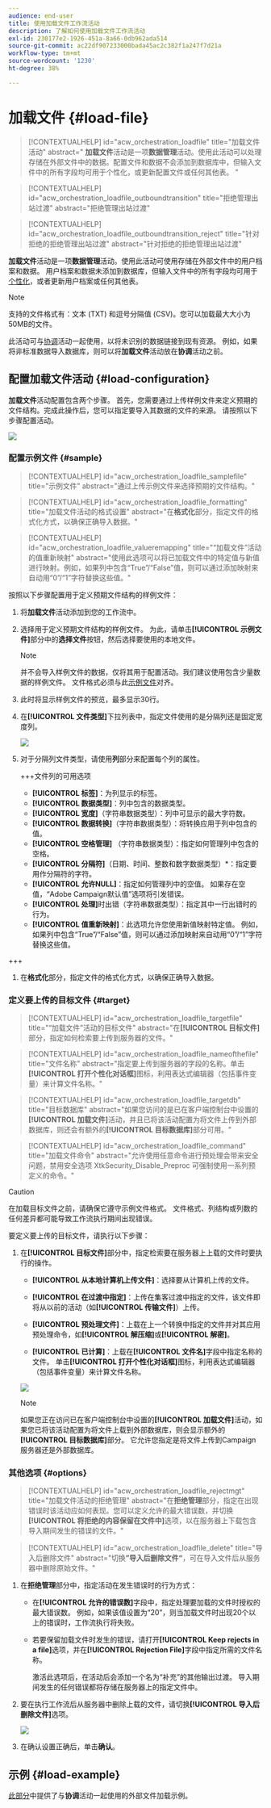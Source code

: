 ```yaml
---
audience: end-user
title: 使用加载文件工作流活动
description: 了解如何使用加载文件工作流活动
exl-id: 230177e2-1926-451a-8a66-0db962ada514
source-git-commit: ac22df907233000bada45ac2c382f1a247f7d21a
workflow-type: tm+mt
source-wordcount: '1230'
ht-degree: 38%

---
```


# 加载文件 {#load-file}

>[!CONTEXTUALHELP]
>id="acw_orchestration_loadfile"
>title="加载文件活动"
>abstract=" **加载文件**&#x200B;活动是一项&#x200B;**数据管理**&#x200B;活动。使用此活动可以处理存储在外部文件中的数据。配置文件和数据不会添加到数据库中，但输入文件中的所有字段均可用于个性化，或更新配置文件或任何其他表。 "

>[!CONTEXTUALHELP]
>id="acw_orchestration_loadfile_outboundtransition"
>title="拒绝管理出站过渡"
>abstract="拒绝管理出站过渡"

>[!CONTEXTUALHELP]
>id="acw_orchestration_loadfile_outboundtransition_reject"
>title="针对拒绝的拒绝管理出站过渡"
>abstract="针对拒绝的拒绝管理出站过渡"


 **加载文件**&#x200B;活动是一项&#x200B;**数据管理**&#x200B;活动。使用此活动可使用存储在外部文件中的用户档案和数据。 用户档案和数据未添加到数据库，但输入文件中的所有字段均可用于[个性化](../../personalization/gs-personalization.md)，或者更新用户档案或任何其他表。

>[!NOTE]
>支持的文件格式有：文本 (TXT) 和逗号分隔值 (CSV)。您可以加载最大大小为50MB的文件。

此活动可与[协调](reconciliation.md)活动一起使用，以将未识别的数据链接到现有资源。 例如，如果将非标准数据导入数据库，则可以将&#x200B;**加载文件**&#x200B;活动放在&#x200B;**协调**&#x200B;活动之前。

## 配置加载文件活动 {#load-configuration}

**加载文件**&#x200B;活动配置包含两个步骤。 首先，您需要通过上传样例文件来定义预期的文件结构。完成此操作后，您可以指定要导入其数据的文件的来源。 请按照以下步骤配置活动。

![](../assets/workflow-load-file.png)

### 配置示例文件 {#sample}

>[!CONTEXTUALHELP]
>id="acw_orchestration_loadfile_samplefile"
>title="示例文件"
>abstract="通过上传示例文件来选择预期的文件结构。"

>[!CONTEXTUALHELP]
>id="acw_orchestration_loadfile_formatting"
>title="加载文件活动的格式设置"
>abstract="在&#x200B;**格式化**&#x200B;部分，指定文件的格式化方式，以确保正确导入数据。"

>[!CONTEXTUALHELP]
>id="acw_orchestration_loadfile_valueremapping"
>title="“加载文件”活动的值重新映射"
>abstract="使用此选项可以将已加载文件中的特定值与新值进行映射。例如，如果列中包含“True”/“False”值，则可以通过添加映射来自动用“0”/“1”字符替换这些值。"

按照以下步骤配置用于定义预期文件结构的样例文件：

1. 将&#x200B;**加载文件**&#x200B;活动添加到您的工作流中。

1. 选择用于定义预期文件结构的样例文件。 为此，请单击&#x200B;**[!UICONTROL 示例文件]**&#x200B;部分中的&#x200B;**选择文件**&#x200B;按钮，然后选择要使用的本地文件。

   >[!NOTE]
   >
   >并不会导入样例文件的数据，仅将其用于配置活动。我们建议使用包含少量数据的样例文件。 文件格式必须与此[示例文件](../../audience/file-audience.md#sample-file)对齐。

1. 此时将显示样例文件的预览，最多显示30行。

1. 在&#x200B;**[!UICONTROL 文件类型]**&#x200B;下拉列表中，指定文件使用的是分隔列还是固定宽度列。

   ![](../assets/workflow-load-file-sample.png)

1. 对于分隔列文件类型，请使用&#x200B;**列**&#x200B;部分来配置每个列的属性。

   +++文件列的可用选项

   * **[!UICONTROL 标签]**：为列显示的标签。
   * **[!UICONTROL 数据类型]**：列中包含的数据类型。
   * **[!UICONTROL 宽度]**（字符串数据类型）：列中可显示的最大字符数。
   * **[!UICONTROL 数据转换]**（字符串数据类型）：将转换应用于列中包含的值。
   * **[!UICONTROL 空格管理]** （字符串数据类型）：指定如何管理列中包含的空格。
   * **[!UICONTROL 分隔符]**（日期、时间、整数和数字数据类型）*：指定要用作分隔符的字符。
   * **[!UICONTROL 允许NULL]**：指定如何管理列中的空值。 如果存在空值，“Adobe Campaign默认值”选项将引发错误。
   * **[!UICONTROL 处理]**&#x200B;时出错（字符串数据类型）：指定其中一行出错时的行为。
   * **[!UICONTROL 值重新映射]**：此选项允许您使用新值映射特定值。 例如，如果列中包含“True”/“False”值，则可以通过添加映射来自动用“0”/“1”字符替换这些值。

+++

1. 在&#x200B;**格式化**&#x200B;部分，指定文件的格式化方式，以确保正确导入数据。

### 定义要上传的目标文件 {#target}

>[!CONTEXTUALHELP]
>id="acw_orchestration_loadfile_targetfile"
>title="“加载文件”活动的目标文件"
>abstract="在&#x200B;**[!UICONTROL 目标文件]**&#x200B;部分，指定如何检索要上传到服务器的文件。"

>[!CONTEXTUALHELP]
>id="acw_orchestration_loadfile_nameofthefile"
>title="文件名称"
>abstract="指定要上传到服务器的字段的名称。单击&#x200B;**[!UICONTROL 打开个性化对话框]**&#x200B;图标，利用表达式编辑器（包括事件变量）来计算文件名称。"

>[!CONTEXTUALHELP]
>id="acw_orchestration_loadfile_targetdb"
>title="目标数据库"
>abstract="如果您访问的是已在客户端控制台中设置的&#x200B;**[!UICONTROL 加载文件]**&#x200B;活动，并且已将该活动配置为将文件上传到外部数据库，则还会有额外的&#x200B;**[!UICONTROL 目标数据库]**&#x200B;部分可用。"

>[!CONTEXTUALHELP]
>id="acw_orchestration_loadfile_command"
>title="加载文件命令"
>abstract="允许使用任意命令进行预处理会带来安全问题，禁用安全选项 XtkSecurity_Disable_Preproc 可强制使用一系列预定义的命令。"

>[!CAUTION]
>
>在加载目标文件之前，请确保它遵守示例文件格式。 文件格式、列结构或列数的任何差异都可能导致工作流执行期间出现错误。

要定义要上传的目标文件，请执行以下步骤：

1. 在&#x200B;**[!UICONTROL 目标文件]**&#x200B;部分中，指定检索要在服务器上上载的文件时要执行的操作。

   * **[!UICONTROL 从本地计算机上传文件]**：选择要从计算机上传的文件。

   * **[!UICONTROL 在过渡中指定]**：上传在集客过渡中指定的文件，该文件即将从以前的活动（如&#x200B;**[!UICONTROL 传输文件]**）上传。

   * **[!UICONTROL 预处理文件]**：上载在上一个转换中指定的文件并对其应用预处理命令，如&#x200B;**[!UICONTROL 解压缩]**&#x200B;或&#x200B;**[!UICONTROL 解密]**。

   * **[!UICONTROL 已计算]**：上载在&#x200B;**[!UICONTROL 文件名]**&#x200B;字段中指定名称的文件。 单击&#x200B;**[!UICONTROL 打开个性化对话框]**&#x200B;图标，利用表达式编辑器（包括事件变量）来计算文件名称。

   ![](../assets/workflow-load-file-config.png)

   >[!NOTE]
   >
   >如果您正在访问已在客户端控制台中设置的&#x200B;**[!UICONTROL 加载文件]**&#x200B;活动，如果您已将该活动配置为将文件上载到外部数据库，则会显示额外的&#x200B;**[!UICONTROL 目标数据库]**&#x200B;部分。 它允许您指定是将文件上传到Campaign服务器还是外部数据库。

### 其他选项 {#options}

>[!CONTEXTUALHELP]
>id="acw_orchestration_loadfile_rejectmgt"
>title="加载文件活动的拒绝管理"
>abstract="在&#x200B;**拒绝管理**&#x200B;部分，指定在出现错误时该活动应如何表现。您可以定义允许的最大错误数，并切换&#x200B;**[!UICONTROL 将拒绝的内容保留在文件中]**&#x200B;选项，以在服务器上下载包含导入期间发生的错误的文件。"

>[!CONTEXTUALHELP]
>id="acw_orchestration_loadfile_delete"
>title="导入后删除文件"
>abstract="切换&#x200B;**”导入后删除文件“**，可在导入文件后从服务器中删除原始文件。"


1. 在&#x200B;**拒绝管理**&#x200B;部分中，指定活动在发生错误时的行为方式：

   * 在&#x200B;**[!UICONTROL 允许的错误数]**&#x200B;字段中，指定处理要加载的文件时授权的最大错误数。 例如，如果该值设置为“20”，则当加载文件时出现20个以上的错误时，工作流执行将失败。

   * 若要保留加载文件时发生的错误，请打开&#x200B;**[!UICONTROL Keep rejects in a file]**&#x200B;选项，并在&#x200B;**[!UICONTROL Rejection File]**&#x200B;字段中指定所需的文件名称。

     激活此选项后，在活动后会添加一个名为“补充”的其他输出过渡。 导入期间发生的任何错误都将存储在服务器上的指定文件中。

1. 要在执行工作流后从服务器中删除上载的文件，请切换&#x200B;**[!UICONTROL 导入后删除文件]**&#x200B;选项。

   ![](../assets/workflow-load-file-options.png)

1. 在确认设置正确后，单击&#x200B;**确认**。

## 示例 {#load-example}

[此部分](reconciliation.md#reconciliation-example)中提供了与&#x200B;**协调**&#x200B;活动一起使用的外部文件加载示例。
